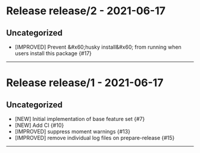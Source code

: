 # Release release/2 - 2021-06-17

## Uncategorized

- [IMPROVED] Prevent &amp;#x60;husky install&amp;#x60; from running when users install this package {#17}


---
# Release release/1 - 2021-06-17

## Uncategorized

- [NEW] Initial implementation of base feature set {#7}
- [NEW] Add CI {#10}
- [IMPROVED] suppress moment warnings {#13}
- [IMPROVED] remove individual log files on prepare-release {#15}

---
